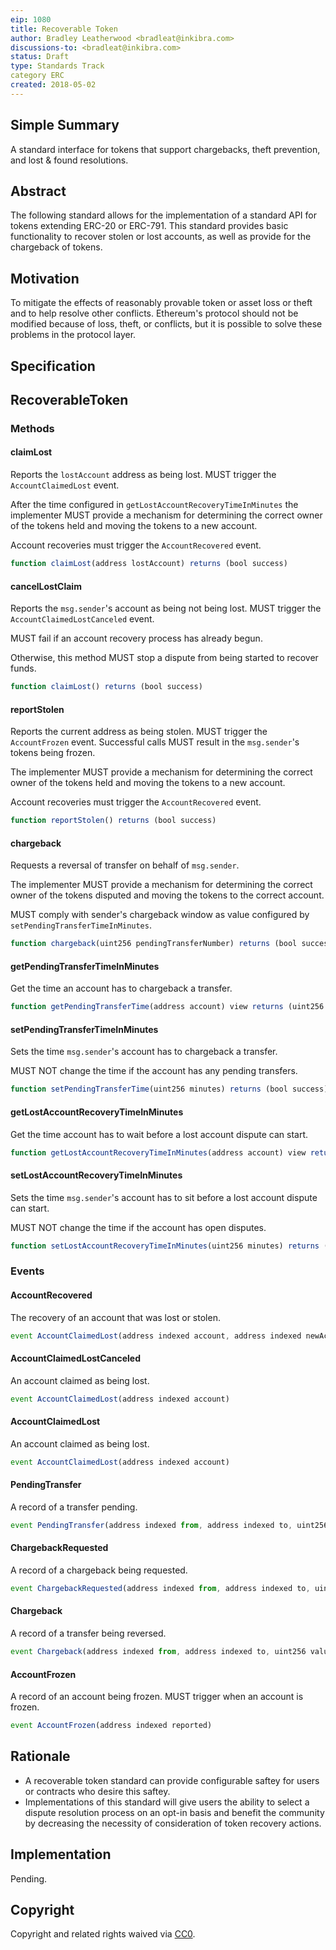```yaml
---
eip: 1080
title: Recoverable Token
author: Bradley Leatherwood <bradleat@inkibra.com>
discussions-to: <bradleat@inkibra.com>
status: Draft
type: Standards Track
category ERC
created: 2018-05-02
---
```


## Simple Summary

A standard interface for tokens that support chargebacks, theft prevention, and lost & found resolutions.

## Abstract

The following standard allows for the implementation of a standard API for tokens extending ERC-20 or ERC-791. This standard provides basic functionality to recover stolen or lost accounts, as well as provide for the chargeback of tokens.

## Motivation

To mitigate the effects of reasonably provable token or asset loss or theft and to help resolve other conflicts. Ethereum's protocol should not be modified because of loss, theft, or conflicts, but it is possible to solve these problems in the protocol layer.

## Specification

## RecoverableToken

### Methods

#### claimLost

Reports the `lostAccount` address as being lost. MUST trigger the `AccountClaimedLost` event.

After the time configured in `getLostAccountRecoveryTimeInMinutes` the implementer MUST provide a mechanism for determining the correct owner of the tokens held and moving the tokens to a new account.

Account recoveries must trigger the `AccountRecovered` event.

``` js
function claimLost(address lostAccount) returns (bool success)
```

#### cancelLostClaim

Reports the `msg.sender`'s account as being not being lost. MUST trigger the `AccountClaimedLostCanceled` event.

MUST fail if an account recovery process has already begun.

Otherwise, this method MUST stop a dispute from being started to recover funds.

``` js
function claimLost() returns (bool success)
```

#### reportStolen

Reports the current address as being stolen. MUST trigger the `AccountFrozen` event.
Successful calls MUST result in the `msg.sender`'s tokens being frozen.

The implementer MUST provide a mechanism for determining the correct owner of the tokens held and moving the tokens to a new account.

Account recoveries must trigger the `AccountRecovered` event.

``` js
function reportStolen() returns (bool success)
```

#### chargeback

Requests a reversal of transfer on behalf of `msg.sender`.

The implementer MUST provide a mechanism for determining the correct owner of the tokens disputed and moving the tokens to the correct account.

MUST comply with sender's chargeback window as value configured by `setPendingTransferTimeInMinutes`.

``` js
function chargeback(uint256 pendingTransferNumber) returns (bool success)
```

#### getPendingTransferTimeInMinutes

Get the time an account has to chargeback a transfer.

``` js
function getPendingTransferTime(address account) view returns (uint256 minutes)
```

#### setPendingTransferTimeInMinutes

Sets the time `msg.sender`'s account has to chargeback a transfer.

MUST NOT change the time if the account has any pending transfers.

``` js
function setPendingTransferTime(uint256 minutes) returns (bool success)
```

#### getLostAccountRecoveryTimeInMinutes

Get the time account has to wait before a lost account dispute can start.

``` js
function getLostAccountRecoveryTimeInMinutes(address account) view returns (uint256 minutes)
```

#### setLostAccountRecoveryTimeInMinutes

Sets the time `msg.sender`'s account has to sit before a lost account dispute can start.

MUST NOT change the time if the account has open disputes.

``` js
function setLostAccountRecoveryTimeInMinutes(uint256 minutes) returns (bool success)
```

### Events

#### AccountRecovered

The recovery of an account that was lost or stolen.

``` js
event AccountClaimedLost(address indexed account, address indexed newAccount)
```

#### AccountClaimedLostCanceled

An account claimed as being lost.

``` js
event AccountClaimedLost(address indexed account)
```

#### AccountClaimedLost

An account claimed as being lost.

``` js
event AccountClaimedLost(address indexed account)
```

#### PendingTransfer

A record of a transfer pending. 

``` js
event PendingTransfer(address indexed from, address indexed to, uint256 value, uint256 pendingTransferNumber)
```

#### ChargebackRequested

A record of a chargeback being requested.

``` js
event ChargebackRequested(address indexed from, address indexed to, uint256 value, uint256 pendingTransferNumber)
```

#### Chargeback

A record of a transfer being reversed.

``` js
event Chargeback(address indexed from, address indexed to, uint256 value, uint256 indexed pendingTransferNumber)
```

#### AccountFrozen

A record of an account being frozen. MUST trigger when an account is frozen.

``` js
event AccountFrozen(address indexed reported)
```

## Rationale

* A recoverable token standard can provide configurable saftey for users or contracts who desire this saftey.
* Implementations of this standard will give users the ability to select a dispute resolution process on an opt-in basis and benefit the community by decreasing the necessity of consideration of token recovery actions.


## Implementation
<!--The implementations must be completed before any EIP is given status "Final", but it need not be completed before the EIP is accepted. While there is merit to the approach of reaching consensus on the specification and rationale before writing code, the principle of "rough consensus and running code" is still useful when it comes to resolving many discussions of API details.-->

Pending.

## Copyright
Copyright and related rights waived via [CC0](https://creativecommons.org/publicdomain/zero/1.0/).
